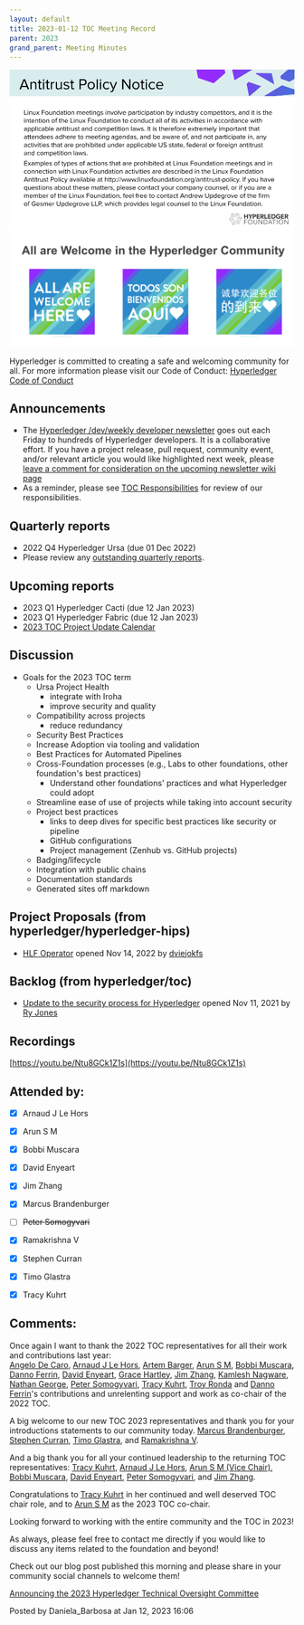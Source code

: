 ```yaml
---
layout: default
title: 2023-01-12 TOC Meeting Record
parent: 2023
grand_parent: Meeting Minutes
---
```

![Antitrust Policy Notice](../images/antitrust-policy-notice.png "Antitrust Policy Notice")
![All are Welcome in the Hyperledger Community](../images/all-are-welcome.png "All are Welcome in the Hyperledger Community")

Hyperledger is committed to creating a safe and welcoming community for all. For more information please visit our Code of Conduct: [Hyperledger Code of Conduct](https://toc.hyperledger.org/governing-documents/code-of-conduct.html)

## Announcements

* The [Hyperledger /dev/weekly developer newsletter](https://wiki.hyperledger.org/pages/viewpage.action?pageId=39618905) goes out each Friday to hundreds of Hyperledger developers. It is a collaborative effort. If you have a project release, pull request, community event, and/or relevant article you would like highlighted next week, please [leave a comment for consideration on the upcoming newsletter wiki page](https://wiki.hyperledger.org/display/DR/2023)
* As a reminder, please see [TOC Responsibilities](https://toc.hyperledger.org/toc-responsibilities.html) for review of our responsibilities.

## Quarterly reports

* 2022 Q4 Hyperledger Ursa (due 01 Dec 2022)
* Please review any [outstanding quarterly reports](https://github.com/hyperledger/toc/pulls?q=is%3Apr+is%3Aopen+label%3Aquarterly-report+user-review-requested%3A%40me).

## Upcoming reports

* 2023 Q1 Hyperledger Cacti (due 12 Jan 2023)
* 2023 Q1 Hyperledger Fabric (due 12 Jan 2023)
* [2023 TOC Project Update Calendar](https://wiki.hyperledger.org/display/TSC/2023+TOC+Project+Update+Calendar)

## Discussion

- Goals for the 2023 TOC term
  - Ursa Project Health
    - integrate with Iroha
    - improve security and quality
  - Compatibility across projects
    - reduce redundancy
  - Security Best Practices
  - Increase Adoption via tooling and validation
  - Best Practices for Automated Pipelines
  - Cross-Foundation processes (e.g., Labs to other foundations, other
    foundation's best practices)
    - Understand other foundations' practices and what Hyperledger could
      adopt
  - Streamline ease of use of projects while taking into account
    security
  - Project best practices
    - links to deep dives for specific best practices like security or
      pipeline
    - GitHub configurations
    - Project management (Zenhub vs. GitHub projects)
  - Badging/lifecycle
  - Integration with public chains
  - Documentation standards
  - Generated sites off markdown

## Project Proposals (from hyperledger/hyperledger-hips)

  - [HLF Operator](https://github.com/hyperledger/hyperledger-hip/pull/8) opened Nov 14, 2022 by [dviejokfs](https://github.com/dviejokfs")

## Backlog (from hyperledger/toc)

  - [Update to the security process for Hyperledger](https://github.com/hyperledger/toc/issues/20) opened Nov 11, 2021 by [Ry Jones](https://github.com/ryjones)

## Recordings

[https://youtu.be/Ntu8GCk1Z1s](https://youtu.be/Ntu8GCk1Z1s)

## Attended by:

* [x] Arnaud J Le Hors
* [x] Arun S M
* [x] Bobbi Muscara
* [x] David Enyeart
* [x] Jim Zhang
* [x] Marcus Brandenburger
* [ ] ~~Peter Somogyvari~~
* [x] Ramakrishna V
* [x] Stephen Curran
* [x] Timo Glastra
* [x] Tracy Kuhrt


## Comments:

Once again I want to thank the 2022 TOC representatives for all their
work and contributions last year:  
[Angelo De Caro](https://wiki.hyperledger.org/display/~angelo.decaro),
[Arnaud J Le Hors](https://wiki.hyperledger.org/display/~lehors),
[Artem Barger](https://wiki.hyperledger.org/display/~C0rWin),
[Arun S M](https://wiki.hyperledger.org/display/~arsulegai),
[Bobbi Muscara](https://wiki.hyperledger.org/display/~Bobbijn),
[Danno Ferrin](https://wiki.hyperledger.org/display/~shemnon),
[David Enyeart](https://wiki.hyperledger.org/display/~denyeart),
[Grace Hartley](https://wiki.hyperledger.org/display/~grace.hartley),
[Jim Zhang](https://wiki.hyperledger.org/display/~jimthematrix),
[Kamlesh Nagware](https://wiki.hyperledger.org/display/~knagware9),
[Nathan George](https://wiki.hyperledger.org/display/~nage),
[Peter Somogyvari](https://wiki.hyperledger.org/display/~k93uwmrkxc3j5fr78wy7myj8k76p9c),
[Tracy Kuhrt](https://wiki.hyperledger.org/display/~tkuhrt),
[Troy Ronda](https://wiki.hyperledger.org/display/~troyronda) and
[Danno Ferrin](https://wiki.hyperledger.org/display/~shemnon)'s
contributions and unrelenting support and work as co-chair of the 2022
TOC.


A big welcome to our new TOC 2023 representatives and thank you for
your introductions statements to our community today.
[Marcus Brandenburger](https://wiki.hyperledger.org/display/~bur),
[Stephen Curran](https://wiki.hyperledger.org/display/~swcurran),
[Timo Glastra](https://wiki.hyperledger.org/display/~TimoGlastra), and
[Ramakrishna V](https://wiki.hyperledger.org/display/~vramaiitkgp).

And a big thank you for all your continued leadership to the
returning TOC representatives: 
[Tracy Kuhrt](https://wiki.hyperledger.org/display/~tkuhrt),
[Arnaud J Le Hors](https://wiki.hyperledger.org/display/~lehors),
[Arun S M (Vice Chair)](https://wiki.hyperledger.org/display/~arsulegai),
[Bobbi Muscara](https://wiki.hyperledger.org/display/~Bobbijn),
[David Enyeart](https://wiki.hyperledger.org/display/~denyeart),
[Peter Somogyvari](https://wiki.hyperledger.org/display/~k93uwmrkxc3j5fr78wy7myj8k76p9c), and 
[Jim Zhang](https://wiki.hyperledger.org/display/~jimthematrix).


Congratulations to [Tracy Kuhrt](https://wiki.hyperledger.org/display/~tkuhrt) in her continued and well deserved TOC chair role, and to [Arun S M](https://wiki.hyperledger.org/display/~arsulegai) as the 2023 TOC co-chair.

Looking forward to working with the entire community and the TOC in
2023!

As always, please feel free to contact me directly if you would like
to discuss any items related to the foundation and beyond!

Check out our blog post published this morning and please share in
your community social channels to welcome them!



[Announcing the 2023 Hyperledger Technical Oversight Committee](https://www.hyperledger.org/blog/2023/01/12/announcing-the-2023-hyperledger-technical-oversight-committee)

Posted by Daniela_Barbosa at Jan 12, 2023 16:06
